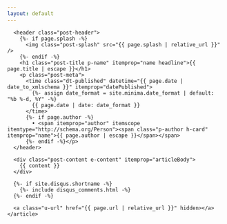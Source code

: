 ```yaml
---
layout: default
---
```

<div class="row">
  <div class="col-8">
    <article class="post h-entry" itemscope itemtype="http://schema.org/BlogPosting">

      <header class="post-header">
        {%- if page.splash -%}
          <img class="post-splash" src="{{ page.splash | relative_url }}" />
        {%- endif -%}
        <h1 class="post-title p-name" itemprop="name headline">{{ page.title | escape }}</h1>
        <p class="post-meta">
          <time class="dt-published" datetime="{{ page.date | date_to_xmlschema }}" itemprop="datePublished">
            {%- assign date_format = site.minima.date_format | default: "%b %-d, %Y" -%}
            {{ page.date | date: date_format }}
          </time>
          {%- if page.author -%}
            • <span itemprop="author" itemscope itemtype="http://schema.org/Person"><span class="p-author h-card" itemprop="name">{{ page.author | escape }}</span></span>
          {%- endif -%}</p>
      </header>

      <div class="post-content e-content" itemprop="articleBody">
        {{ content }}
      </div>

      {%- if site.disqus.shortname -%}
        {%- include disqus_comments.html -%}
      {%- endif -%}

      <a class="u-url" href="{{ page.url | relative_url }}" hidden></a>
    </article>
  </div>
  <div class="col-4">
    
  </div>
</div>